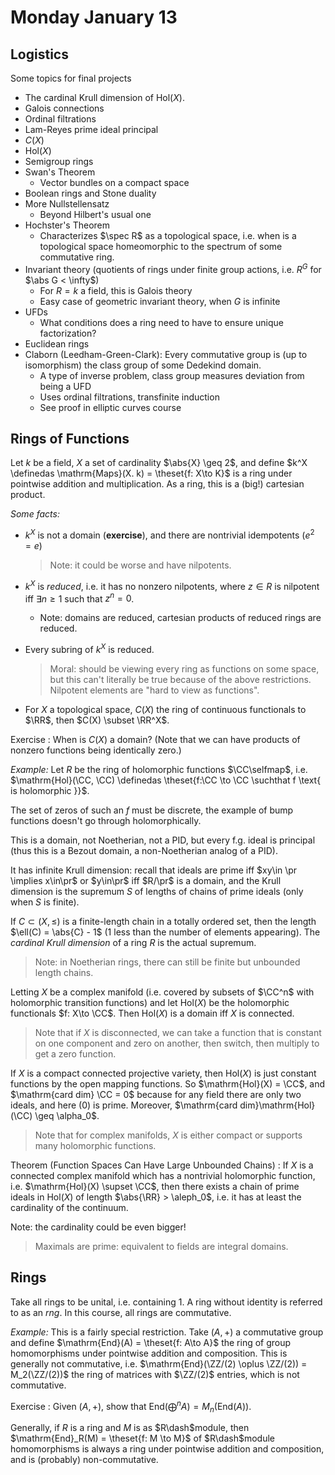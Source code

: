 # Monday January 13

## Logistics

Some topics for final projects

- The cardinal Krull dimension of $\mathrm{Hol}(X)$.
- Galois connections
- Ordinal filtrations
- Lam-Reyes prime ideal principal
- $C(X)$
- $\mathrm{Hol}(X)$
- Semigroup rings
- Swan's Theorem 
  - Vector bundles on a compact space
- Boolean rings and Stone duality
- More Nullstellensatz 
  - Beyond Hilbert's usual one
- Hochster's Theorem 
  - Characterizes $\spec R$ as a topological space, i.e. when is a topological space homeomorphic to the spectrum of some commutative ring.
- Invariant theory (quotients of rings under finite group actions, i.e. $R^G$ for $\abs G < \infty$)
  - For $R=k$ a field, this is Galois theory
  - Easy case of geometric invariant theory, when $G$ is infinite
- UFDs
  - What conditions does a ring need to have to ensure unique factorization?
- Euclidean rings
- Claborn (Leedham-Green-Clark): Every commutative group is (up to isomorphism) the class group of some Dedekind domain.
  - A type of inverse problem, class group measures deviation from being a UFD
  - Uses ordinal filtrations, transfinite induction
  - See proof in elliptic curves course


## Rings of Functions

Let $k$ be a field, $X$ a set of cardinality $\abs{X} \geq 2$, and define $k^X \definedas \mathrm{Maps}(X. k) = \theset{f: X\to K}$ is a ring under pointwise addition and multiplication.
As a ring, this is a (big!) cartesian product.

*Some facts:*

- $k^X$ is not a domain (**exercise**), and there are nontrivial idempotents ($e^2 = e$)
  
  > Note: it could be worse and have nilpotents.

- $k^X$ is *reduced*, i.e. it has no nonzero nilpotents, where $z\in R$ is nilpotent iff $\exists n\geq 1$ such that $z^n = 0$.
  - Note: domains are reduced, cartesian products of reduced rings are reduced.

- Every subring of $k^X$ is reduced. 
  
  > Moral: should be viewing every ring as functions on some space, but this can't literally be true because of the above restrictions. 
  > Nilpotent elements are "hard to view as functions".

- For $X$ a topological space, $C(X)$ the ring of continuous functionals to $\RR$, then $C(X) \subset \RR^X$.

Exercise
: When is $C(X)$ a domain? (Note that we can have products of nonzero functions being identically zero.)

*Example:* 
Let $R$ be the ring of holomorphic functions $\CC\selfmap$, i.e. $\mathrm{Hol}(\CC, \CC) \definedas \theset{f:\CC \to \CC \suchthat f \text{ is holomorphic }}$.

The set of zeros of such an $f$ must be discrete, the example of bump functions doesn't go through holomorphically.

This is a domain, not Noetherian, not a PID, but every f.g. ideal is principal (thus this is a Bezout domain, a non-Noetherian analog of a PID).

It has infinite Krull dimension: recall that ideals are prime iff $xy\in \pr \implies x\in\pr$ or $y\in\pr$ iff $R/\pr$ is a domain, and the Krull dimension is the supremum $S$ of lengths of chains of prime ideals (only when $S$ is finite).

If $C \subset (X, \leq)$ is a finite-length chain in a totally ordered set, then the length $\ell(C) = \abs{C} - 1$ (1 less than the number of elements appearing).
The *cardinal Krull dimension* of a ring $R$ is the actual supremum.

> Note: in Noetherian rings, there can still be finite but unbounded length chains.

Letting $X$ be a complex manifold (i.e. covered by subsets of $\CC^n$ with holomorphic transition functions) and let $\mathrm{Hol}(X)$ be the holomorphic functionals $f: X\to \CC$.
Then $\mathrm{Hol}(X)$ is a domain iff $X$ is connected.

> Note that if $X$ is disconnected, we can take a function that is constant on one component and zero on another, then switch, then multiply to get a zero function.

If $X$ is a compact connected projective variety, then $\mathrm{Hol}(X)$ is just constant functions by the open mapping functions.
So $\mathrm{Hol}(X) = \CC$, and $\mathrm{card dim} \CC = 0$ because for any field there are only two ideals, and here $(0)$ is prime.
Moreover, $\mathrm{card dim}\mathrm{Hol}(\CC) \geq \alpha_0$.

> Note that for complex manifolds, $X$ is either compact or supports many holomorphic functions.

Theorem (Function Spaces Can Have Large Unbounded Chains)
: If $X$ is a connected complex manifold which has a nontrivial holomorphic function, i.e. $\mathrm{Hol}(X) \supset \CC$, then there exists a chain of prime ideals in $\mathrm{Hol}(X)$ of length $\abs{\RR} > \aleph_0$, i.e. it has at least the cardinality of the continuum.

Note: the cardinality could be even bigger!

> Maximals are prime: equivalent to fields are integral domains.

## Rings

Take all rings to be unital, i.e. containing $1$.
A ring without identity is referred to as an *rng*.
In this course, all rings are commutative.

*Example:* 
This is a fairly special restriction.
Take $(A, +)$ a commutative group and define $\mathrm{End}(A) = \theset{f: A\to A}$ the ring of group homomorphisms under pointwise addition and composition.
This is generally not commutative, i.e. $\mathrm{End}(\ZZ/(2) \oplus \ZZ/(2)) = M_2(\ZZ/(2))$ the ring of matrices with $\ZZ/(2)$ entries, which is not commutative.

Exercise
: Given $(A, +)$, show that $\mathrm{End}(\bigoplus^n A) = M_n(\mathrm{End}(A))$.

Generally, if $R$ is a ring and $M$ is as $R\dash$module, then $\mathrm{End}_R(M) = \theset{f: M \to M}$ of $R\dash$module homomorphisms is always a ring under pointwise addition and composition, and is (probably) non-commutative.
